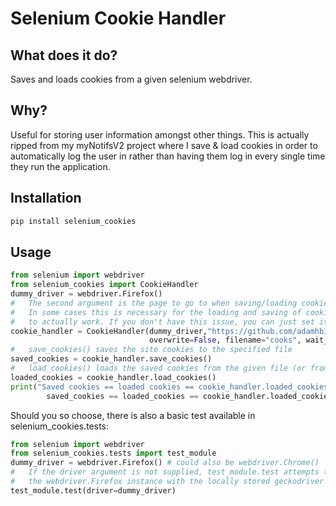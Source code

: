 # Selenium Cookie Handler

## What does it do?
Saves and loads cookies from a given selenium webdriver.

## Why?
Useful for storing user information amongst other things. This is 
actually ripped from my myNotifsV2 project where I save & load cookies in
order to automatically log the user in rather than having them log 
in every single time they run the application. 

## Installation
```bash
pip install selenium_cookies
```
## Usage
```python
from selenium import webdriver
from selenium_cookies import CookieHandler
dummy_driver = webdriver.Firefox()
#   The second argument is the page to go to when saving/loading cookies.
#   In some cases this is necessary for the loading and saving of cookies
#   to actually work. If you don't have this issue, you can just set it to None.
cookie_handler = CookieHandler(dummy_driver,"https://github.com/adamhb123/selenium_cookies", 
                               overwrite=False, filename="cooks", wait_time=5)
#   save_cookies() saves the site cookies to the specified file
saved_cookies = cookie_handler.save_cookies()
#   load_cookies() loads the saved cookies from the given file (or from the most recently saved one)
loaded_cookies = cookie_handler.load_cookies()
print("Saved cookies == loaded cookies == cookie_handler.loaded_cookies: " + str(
        saved_cookies == loaded_cookies == cookie_handler.loaded_cookies))
```
Should you so choose, there is also a basic test available in selenium_cookies.tests:
```python
from selenium import webdriver
from selenium_cookies.tests import test_module
dummy_driver = webdriver.Firefox() # could also be webdriver.Chrome()
#   If the driver argument is not supplied, test_module.test attempts to create
#   the webdriver.Firefox instance with the locally stored geckodriver (0.27.0).  
test_module.test(driver=dummy_driver)
```